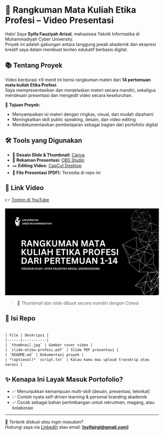 # 🎥 Rangkuman Mata Kuliah Etika Profesi – Video Presentasi

Halo! Saya **Syifa Fauziyah Arizal**, mahasiswa Teknik Informatika di Muhammadiyah Cyber University.  
Proyek ini adalah gabungan antara tanggung jawab akademik dan ekspresi kreatif saya dalam membuat konten edukatif berbasis digital.

## 📚 Tentang Proyek

Video berdurasi ±9 menit ini berisi rangkuman materi dari **14 pertemuan mata kuliah Etika Profesi**.  
Saya mempresentasikan dan menjelaskan materi secara mandiri, sekaligus mendesain presentasi dan mengedit video secara keseluruhan.

🎯 **Tujuan Proyek:**
- Menyampaikan isi materi dengan ringkas, visual, dan mudah dipahami
- Meningkatkan skill public speaking, desain, dan video editing
- Mendokumentasikan pembelajaran sebagai bagian dari portofolio digital

## 🛠️ Tools yang Digunakan
- 🎨 **Desain Slide & Thumbnail:** [Canva](https://www.canva.com/)
- 🎥 **Rekaman Presentasi:** [OBS Studio](https://obsproject.com/)
- ✂️ **Editing Video:** [CapCut Desktop](https://www.capcut.com/)
- 📄 **File Presentasi (PDF):** Tersedia di repo ini

## 🔗 Link Video

👉 [Tonton di YouTube](https://youtu.be/ELhpG7ovqbM?si=7K77URMMiyNoLrSU)

![Thumbnail Video](./thumbnail.png)

> 📌 *Thumbnail dan slide dibuat secara mandiri dengan Canva*

## 📂 Isi Repo
<pre><code>
| File | Deskripsi |
|------|-----------|
| `thumbnail.jpg` | Gambar cover video |
| `slide-etika-profesi.pdf` | Slide PDF presentasi |
| `README.md` | Dokumentasi proyek |
| *(optional)* `script.txt` | Kalau kamu mau upload transkrip atau narasi |
</code></pre>

## ✨ Kenapa Ini Layak Masuk Portofolio?
- ✅ Menunjukkan kemampuan multi-skill (desain, presentasi, teknikal)
- ✅ Contoh nyata self-driven learning & personal branding akademik
- ✅ Cocok sebagai bahan pertimbangan untuk rekrutmen, magang, atau kolaborasi

---

📩 _Tertarik diskusi atau ingin masukan?_  
Hubungi saya via [LinkedIn](#https://www.linkedin.com/in/syifaarizal/) atau email: **[syifairgi@gmail.com]**